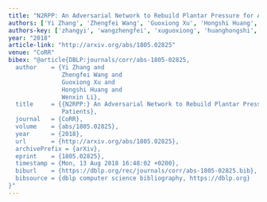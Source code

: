 ```yaml
---
title: "N2RPP: An Adversarial Network to Rebuild Plantar Pressure for ACLD Patients"
authors: ['Yi Zhang', 'Zhengfei Wang', 'Guoxiong Xu', 'Hongshi Huang', 'Wenxin Li']
authors-key: ['zhangyi', 'wangzhengfei', 'xuguoxiong', 'huanghongshi', 'liwenxin']
year: "2018"
article-link: "http://arxiv.org/abs/1805.02825"
venue: "CoRR"
bibex: "@article{DBLP:journals/corr/abs-1805-02825,
  author    = {Yi Zhang and
               Zhengfei Wang and
               Guoxiong Xu and
               Hongshi Huang and
               Wenxin Li},
  title     = {{N2RPP:} An Adversarial Network to Rebuild Plantar Pressure for {ACLD}
               Patients},
  journal   = {CoRR},
  volume    = {abs/1805.02825},
  year      = {2018},
  url       = {http://arxiv.org/abs/1805.02825},
  archivePrefix = {arXiv},
  eprint    = {1805.02825},
  timestamp = {Mon, 13 Aug 2018 16:48:02 +0200},
  biburl    = {https://dblp.org/rec/journals/corr/abs-1805-02825.bib},
  bibsource = {dblp computer science bibliography, https://dblp.org}
}"
---
```

